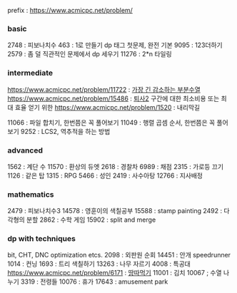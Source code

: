 prefix : https://www.acmicpc.net/problem/

### basic
2748 : 피보나치수
463 : 1로 만들기 dp 태그 첫문제, 완전 기본
9095 : 123더하기
2579 : 좀 덜 직관적인 문제에서 dp 세우기
11276 : 2*n 타일링


### intermediate
https://www.acmicpc.net/problem/11722 : [가장 긴 감소하는 부분수열](./11722.py)
https://www.acmicpc.net/problem/15486 : [퇴사2](./15486.py) 구간에 대한 최소비용 또는 최대 효율 얻기 위한
https://www.acmicpc.net/problem/1520 : 내리막길

11066 : 파일 합치기, 한번쯤은 꼭 풀어보기
11049 : 행렬 곱셈 순서, 한번쯤은 꼭 풀어보기
9252 : LCS2, 역추적을 하는 방법

### advanced
1562 : 계단 수
11570 : 환상의 듀엣
2618 : 경찰차
6989 : 채점
2315 : 가로등 끄기
1126 : 같은 탑
1315 : RPG
5466 : 성인
2419 : 사수아탕
12766 : 지사배정

### mathematics
2479 : 피보나치수3
14578 : 영훈이의 색칠공부
15588 : stamp painting
2492 : 다각형의 분할
2862 : 수학 게임
15902 : split and merge

### dp with techniques
bit, CHT, DNC optimization etcs.
2098 : 외판원 순회
14451 : 안개 speedrunner
1014 : 컨닝
1693 : 트리 색칠하기
13263 : 나무 자르기
4008 : 특공대
https://www.acmicpc.net/problem/6171 : [땅따먹기](./6171.py)
11001 : 김치
10067 ; 수열 나누기
3319 : 전령들
10076 : 휴가
17643 : amusement park